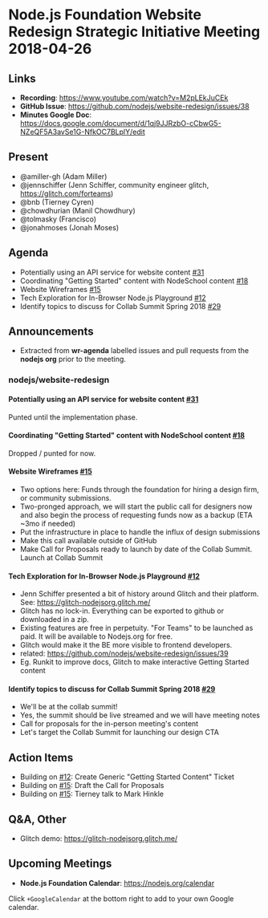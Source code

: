 # Node.js Foundation Website Redesign Strategic Initiative Meeting 2018-04-26

## Links

* **Recording**: <https://www.youtube.com/watch?v=M2pLEkJuCEk>
* **GitHub Issue**: <https://github.com/nodejs/website-redesign/issues/38>
* **Minutes Google Doc**: <https://docs.google.com/document/d/1qj9JJRzbO-cCbwG5-NZeQF5A3avSe1G-NfkOC7BLplY/edit>

## Present
* @amiller-gh (Adam Miller)
* @jennschiffer (Jenn Schiffer, community engineer glitch, <https://glitch.com/forteams>)
* @bnb (Tierney Cyren)
* @chowdhurian (Manil Chowdhury)
* @tolmasky (Francisco)
* @jonahmoses (Jonah Moses)

## Agenda
* Potentially using an API service for website content [#31](https://github.com/nodejs/website-redesign/issues/31)
* Coordinating "Getting Started" content with NodeSchool content [#18](https://github.com/nodejs/website-redesign/issues/18)
* Website Wireframes [#15](https://github.com/nodejs/website-redesign/issues/15)
* Tech Exploration for In-Browser Node.js Playground [#12](https://github.com/nodejs/website-redesign/issues/12)
* Identify topics to discuss for Collab Summit Spring 2018 [#29](https://github.com/nodejs/website-redesign/issues/29)

## Announcements

* Extracted from **wr-agenda** labelled issues and pull requests from the **nodejs org** prior to the meeting.

### nodejs/website-redesign

#### Potentially using an API service for website content [#31](https://github.com/nodejs/website-redesign/issues/31)
Punted until the implementation phase.

#### Coordinating "Getting Started" content with NodeSchool content [#18](https://github.com/nodejs/website-redesign/issues/18)
Dropped / punted for now.

#### Website Wireframes [#15](https://github.com/nodejs/website-redesign/issues/15)
* Two options here: Funds through the foundation for hiring a design firm, or community submissions.
* Two-pronged approach, we will start the public call for designers now and also begin the process of requesting funds now as a backup (ETA ~3mo if needed)
* Put the infrastructure in place to handle the influx of design submissions
* Make this call available outside of GitHub
* Make Call for Proposals ready to launch by date of the Collab Summit. Launch at Collab Summit

#### Tech Exploration for In-Browser Node.js Playground [#12](https://github.com/nodejs/website-redesign/issues/12)
* Jenn Schiffer presented a bit of history around Glitch and their platform. See: <https://glitch-nodejsorg.glitch.me/>
* Glitch has no lock-in. Everything can be exported to github or downloaded in a zip.
* Existing features are free in perpetuity. "For Teams" to be launched as paid. It will be available to Nodejs.org for free.
* Glitch would make it the BE more visible to frontend developers.
* related: <https://github.com/nodejs/website-redesign/issues/39>
* Eg. Runkit to improve docs, Glitch to make interactive Getting Started content

#### Identify topics to discuss for Collab Summit Spring 2018 [#29](https://github.com/nodejs/website-redesign/issues/29)
* We'll be at the collab summit!
* Yes, the summit should be live streamed and we will have meeting notes
* Call for proposals for the in-person meeting's content
* Let's target the Collab Summit for launching our design CTA

## Action Items

* Building on [#12](https://github.com/nodejs/website-redesign/issues/12): Create Generic "Getting Started Content" Ticket
* Building on [#15](https://github.com/nodejs/website-redesign/issues/15): Draft the Call for Proposals
* Building on [#15](https://github.com/nodejs/website-redesign/issues/15): Tierney talk to Mark Hinkle

## Q&A, Other

* Glitch demo: <https://glitch-nodejsorg.glitch.me/>

## Upcoming Meetings

* **Node.js Foundation Calendar**: <https://nodejs.org/calendar>

Click `+GoogleCalendar` at the bottom right to add to your own Google calendar.
